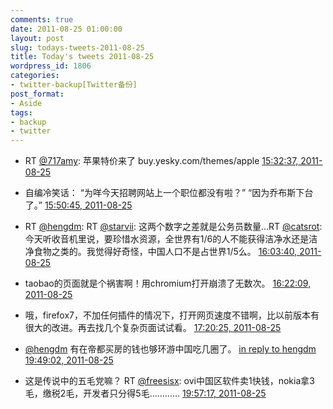 ```yaml
---
comments: true
date: 2011-08-25 01:00:00
layout: post
slug: todays-tweets-2011-08-25
title: Today's tweets 2011-08-25
wordpress_id: 1806
categories:
- twitter-backup[Twitter备份]
post_format:
- Aside
tags:
- backup
- twitter
---
```





  * RT [@717amy](http://twitter.com/717amy): 苹果特价来了 buy.yesky.com/themes/apple [15:32:37, 2011-08-25](http://twitter.com/gfrog/statuses/106630041282158592)





  * 自编冷笑话： “为咩今天招聘网站上一个职位都没有啦？” “因为乔布斯下台了。” [15:50:45, 2011-08-25](http://twitter.com/gfrog/statuses/106634604882042881)





  * RT [@hengdm](http://twitter.com/hengdm): RT [@starvii](http://twitter.com/starvii): 这两个数字之差就是公务员数量…RT [@catsrot](http://twitter.com/catsrot): 今天听收音机里说，要珍惜水资源，全世界有1/6的人不能获得洁净水还是洁净食物之类的。我觉得好奇怪，中国人口不是占世界1/5么。 [16:03:40, 2011-08-25](http://twitter.com/gfrog/statuses/106637855379562497)





  * taobao的页面就是个祸害啊！用chromium打开崩溃了无数次。 [16:22:09, 2011-08-25](http://twitter.com/gfrog/statuses/106642508301352961)





  * 哦，firefox7，不加任何插件的情况下，打开网页速度不错啊，比以前版本有很大的改进。再去找几个复杂页面试试看。 [17:20:25, 2011-08-25](http://twitter.com/gfrog/statuses/106657169587449856)





  * [@hengdm](http://twitter.com/hengdm) 有在帝都买房的钱也够环游中国吃几圈了。 [in reply to hengdm](http://twitter.com/hengdm/statuses/106692166264438784) [19:49:02, 2011-08-25](http://twitter.com/gfrog/statuses/106694570259120128)





  * 这是传说中的五毛党嘛？ RT [@freesisx](http://twitter.com/freesisx): ovi中国区软件卖1快钱，nokia拿3毛，缴税2毛，开发者只分得5毛………… [19:57:17, 2011-08-25](http://twitter.com/gfrog/statuses/106696645948882944)




